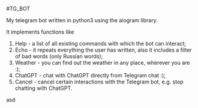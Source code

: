 #TG_BOT

My telegram bot written in python3 using the aiogram library.

It implements functions like
1. Help - a list of all existing commands with which the bot can interact;
2. Echo - it repeats everything the user has written, also it includes a filter of bad words (only Russian words);
3. Weather - you can find out the weather in any place, wherever you are :);
4. ChatGPT - chat with ChatGPT directly from Telegram chat :);
5. Cancel - cancel certain interactions with the Telegram bot, e.g. stop chatting with ChatGPT.

asd
